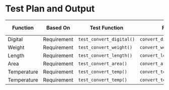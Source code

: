 # Test Plan and Output

|   Function    | Based On      | Test Function | Function Used |Input  |  Expected O/P |  Real O/P  |  Status  | 
| ------------- | ------------- | --- |------ | ---  |------------ |  --------- |  ------  |
| Digital          | Requirement   | `test_convert_digital()`  | `convert_digital.convert()` | `1,"kB","byte"`   |    1000      |    1000   |    ✔    |
| Weight        | Requirement   | `test_convert_weight()` |  `convert_weight.convert()` | `1,"kg","g"`  |     1000        |      1000     |     ✔    |
| Length        | Requirement   | `test_convert_length()`  | `convert_length.convert()` | `1000,"cm","m"`   |     10      |      10   |    ✔    |
| Area       | Requirement   | `test_convert_area()`   | `convert_area.convert()` | `1,"sqm","sqcm"`   |    10000    |    10000  |    ✔    |
| Temperature      | Requirement   | `test_convert_temp()`   | `convert_temp.convert_celTokel()` | `38`   |    311.5    |    311.5  |    ✔    |
| Temperature      | Requirement   | `test_convert_temp()`   | `convert_temp.convert_celTofah()` | `38`   |    100.4    |    100.4  |    ✔    |
